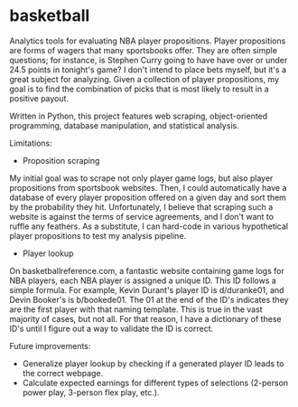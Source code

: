 # basketball
Analytics tools for evaluating NBA player propositions. Player propositions are forms of wagers that many sportsbooks offer. They are often simple questions; for instance, is Stephen Curry going to have have over or under 24.5 points in tonight's game? I don't intend to place bets myself, but it's a great subject for analyzing. Given a collection of player propositions, my goal is to find the combination of picks that is most likely to result in a positive payout.

Written in Python, this project features web scraping, object-oriented programming, database manipulation, and statistical analysis.

Limitations:

- Proposition scraping

My initial goal was to scrape not only player game logs, but also player propositions from sportsbook websites. Then, I could automatically have a database of every player proposition offered on a given day and sort them by the probability they hit. Unfortunately, I believe that scraping such a website is against the terms of service agreements, and I don't want to ruffle any feathers. As a substitute, I can hard-code in various hypothetical player propositions to test my analysis pipeline.

- Player lookup

On basketballreference.com, a fantastic website containing game logs for NBA players, each NBA player is assigned a unique ID. This ID follows a simple formula. For example, Kevin Durant's player ID is d/duranke01, and Devin Booker's is b/bookede01. The 01 at the end of the ID's indicates they are the first player with that naming template. This is true in the vast majority of cases, but not all. For that reason, I have a dictionary of these ID's until I figure out a way to validate the ID is correct.


Future improvements:

- Generalize player lookup by checking if a generated player ID leads to the correct webpage.
- Calculate expected earnings for different types of selections (2-person power play, 3-person flex play, etc.).

